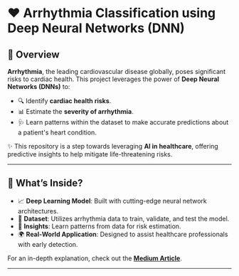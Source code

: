 # ❤️ Arrhythmia Classification using Deep Neural Networks (DNN)

## 🌟 Overview

**Arrhythmia**, the leading cardiovascular disease globally, poses significant risks to cardiac health. This project leverages the power of **Deep Neural Networks (DNNs)** to:  
- 🔍 Identify **cardiac health risks**.  
- 📊 Estimate the **severity of arrhythmia**.  
- 🩺 Learn patterns within the dataset to make accurate predictions about a patient's heart condition.  

✨ This repository is a step towards leveraging **AI in healthcare**, offering predictive insights to help mitigate life-threatening risks.

---

## 🧠 What’s Inside?

- 📈 **Deep Learning Model**: Built with cutting-edge neural network architectures.  
- 💾 **Dataset**: Utilizes arrhythmia data to train, validate, and test the model.  
- 🔬 **Insights**: Learn patterns from data for risk estimation.  
- 🌍 **Real-World Application**: Designed to assist healthcare professionals with early detection.

For an in-depth explanation, check out the **[Medium Article](https://medium.com/@gayatri_sharma/prediction-of-arrhythmia-using-deep-neural-network-dnn-7229805cc4a8)**.

---

